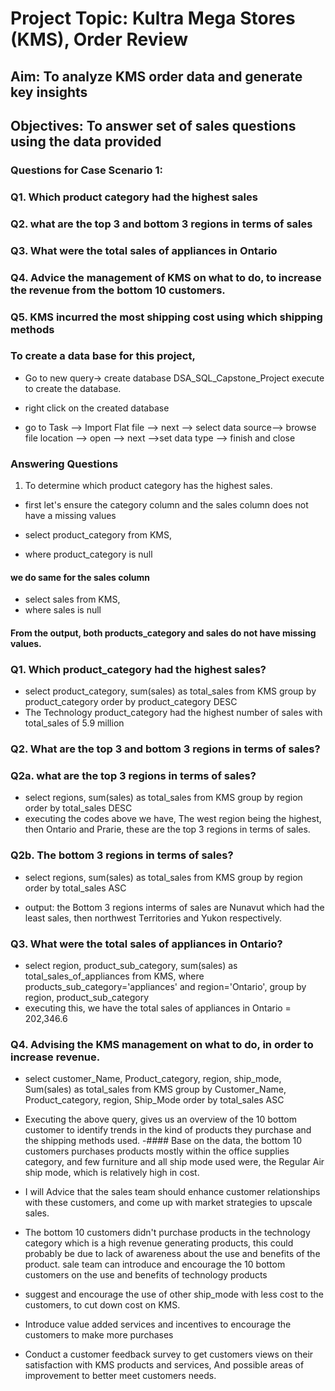 # Project Topic: Kultra Mega Stores (KMS), Order Review 
## Aim: To analyze KMS order data and generate key insights

## Objectives: To answer set of sales questions using the data provided 
### Questions for Case Scenario 1: 

### Q1. Which product category had the highest sales

### Q2. what are the top 3 and bottom 3 regions in terms of sales 

### Q3. What were the total sales of appliances in Ontario
  
### Q4. Advice the management of KMS on what to do, to increase the revenue from the bottom  10 customers.
  
### Q5. KMS incurred the most shipping cost using which shipping methods 

### To create a data base for this project, 
- Go to new query-> create database DSA_SQL_Capstone_Project
execute to create the database.

- right click on the created database
- go to Task --> Import Flat file --> next --> select data source-->  browse file location --> open --> next -->set data type --> finish and close

### Answering Questions 

 1. To determine which product category has the highest sales.
 - first let's ensure the category column and the sales column does not have a missing values 

  - select product_category from KMS,
  - where product_category is null
  
#### we do same for the sales column
- select sales from KMS,
- where sales is null

#### From the output, both products_category and sales do not have missing values.

### Q1. Which product_category had the highest sales?
  
- select product_category,  sum(sales) as total_sales from KMS group by product_category order by product_category DESC
- The Technology product_category had the highest number of sales with total_sales of 5.9 million 

### Q2. What are the top 3 and bottom 3 regions in terms of sales?

### Q2a. what are the top 3 regions in terms of sales?

 - select regions, sum(sales) as total_sales from KMS group by region
order by total_sales  DESC
- executing the codes above we have, The west region being the highest, then Ontario and Prarie, these are the top 3 regions in terms of sales.

### Q2b. The bottom 3 regions in terms of sales?
 - select regions, sum(sales) as total_sales from KMS group by region
order by total_sales  ASC

- output: the Bottom 3 regions interms of sales are Nunavut which had the least sales, then northwest Territories and Yukon respectively.

### Q3. What were the total sales of appliances in Ontario?

 - select region, product_sub_category, sum(sales) as total_sales_of_appliances from KMS, where products_sub_category='appliances' and region='Ontario', group by region, product_sub_category
 - executing this, we have the total sales of appliances in Ontario = 202,346.6

### Q4. Advising the KMS management on what to do, in order to increase revenue.

 - select customer_Name, Product_category, region, ship_mode, Sum(sales) as total_sales from KMS group by Customer_Name, Product_category, region, Ship_Mode order by total_sales ASC
- Executing the above query, gives us an overview of the 10 bottom customer to identify trends in the kind of products they purchase and the shipping methods used.
-#### Base on the data, the bottom 10 customers purchases products mostly within the office supplies category, and few furniture and all ship mode used were, the Regular Air ship mode, which is relatively high in cost.

 - I will Advice that the sales team should enhance customer relationships with these customers, and come up with market strategies to upscale sales.
   
 - The bottom 10 customers didn't purchase products in the technology category which is a high revenue generating products, this could probably be due to lack of awareness about the use and benefits of the product. sale team can introduce and encourage the 10 bottom customers on the use and benefits of technology products
   
 - suggest and encourage the use of other ship_mode with less cost to the customers, to cut down cost on KMS.
   
 - Introduce value added services and incentives to encourage the customers to make more purchases

 - Conduct a customer feedback survey to get customers views on their satisfaction with KMS products and services, And possible areas of improvement to better meet customers needs.
